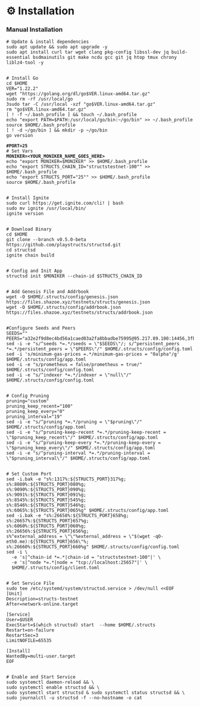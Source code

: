 # ⚙️ Installation

### Manual Installation <a href="#manual-installation" id="manual-installation"></a>

<pre class="language-bash"><code class="lang-bash"># Update &#x26; install dependencies
sudo apt update &#x26;&#x26; sudo apt upgrade -y
sudo apt install curl tar wget clang pkg-config libssl-dev jq build-essential bsdmainutils git make ncdu gcc git jq htop tmux chrony liblz4-tool -y


# Install Go
cd $HOME
VER="1.22.2"
wget "https://golang.org/dl/go$VER.linux-amd64.tar.gz"
sudo rm -rf /usr/local/go
3sudo tar -C /usr/local -xzf "go$VER.linux-amd64.tar.gz"
rm "go$VER.linux-amd64.tar.gz"
[ ! -f ~/.bash_profile ] &#x26;&#x26; touch ~/.bash_profile
echo "export PATH=$PATH:/usr/local/go/bin:~/go/bin" >> ~/.bash_profile
source $HOME/.bash_profile
[ ! -d ~/go/bin ] &#x26;&#x26; mkdir -p ~/go/bin
go version

<strong>#PORT=25
</strong># Set Vars
<strong>MONIKER=&#x3C;YOUR_MONIKER_NAME_GOES_HERE>
</strong>echo "export MONIKER=$MONIKER" >> $HOME/.bash_profile
echo "export STRUCTS_CHAIN_ID="structstestnet-100"" >> $HOME/.bash_profile
echo "export STRUCTS_PORT="25"" >> $HOME/.bash_profile
source $HOME/.bash_profile


# Install Ignite
sudo curl https://get.ignite.com/cli! | bash
sudo mv ignite /usr/local/bin/
ignite version


# Download Binary
cd $HOME
git clone --branch v0.5.0-beta https://github.com/playstructs/structsd.git 
cd structsd
ignite chain build


# Config and Init App
structsd init $MONIKER --chain-id $STRUCTS_CHAIN_ID


# Add Genesis File and Addrbook
wget -O $HOME/.structs/config/genesis.json https://files.shazoe.xyz/testnets/structs/genesis.json
wget -O $HOME/.structs/config/addrbook.json https://files.shazoe.xyz/testnets/structs/addrbook.json


#Configure Seeds and Peers
SEEDS=""
PEERS="a32e2f9d8ec4bd56a1caed03a2fa8bbadbe75995@95.217.89.100:14456,3fba9d1c730954bd02edd712de244f2e97e5e13c@88.99.61.53:32656,fd3cc5f0769dea1b520c3d3eea230a2f196c5693@144.76.92.22:10656,f9ff152e331904924c26a4f8b1f46e859d574342@155.138.142.145:26656,197cfbe9f1c7bb8446a9e217d6e3710014bdc496@95.111.248.136:26656,372e686bc84528d9beccf15429f94846cd0f54d8@159.69.193.68:11656,8450315267be7073317c52432a1a8f7a94e039b8@192.155.91.61:26656,9b5164e4ae58f1a5e8f7a8681216dc79cf111aef@188.165.226.46:26696,09e8f5be4c58c0a8ddf5596742a2322431523f2f@216.128.181.240:26656,4d6a8ba29019e2af39910edad5665d8d91d46dde@65.21.32.216:60856"
sed -i -e "s/^seeds *=.*/seeds = \"$SEEDS\"/; s/^persistent_peers *=.*/persistent_peers = \"$PEERS\"/" $HOME/.structs/config/config.toml
sed -i 's/minimum-gas-prices =.*/minimum-gas-prices = "0alpha"/g' $HOME/.structs/config/app.toml
sed -i -e "s/prometheus = false/prometheus = true/" $HOME/.structs/config/config.toml
sed -i -e "s/^indexer *=.*/indexer = \"null\"/" $HOME/.structs/config/config.toml


# Config Pruning
pruning="custom"
pruning_keep_recent="100"
pruning_keep_every="0"
pruning_interval="19"
sed -i -e "s/^pruning *=.*/pruning = \"$pruning\"/" $HOME/.structs/config/app.toml
sed -i -e "s/^pruning-keep-recent *=.*/pruning-keep-recent = \"$pruning_keep_recent\"/" $HOME/.structs/config/app.toml
sed -i -e "s/^pruning-keep-every *=.*/pruning-keep-every = \"$pruning_keep_every\"/" $HOME/.structs/config/app.toml
sed -i -e "s/^pruning-interval *=.*/pruning-interval = \"$pruning_interval\"/" $HOME/.structs/config/app.toml


# Set Custom Port
sed -i.bak -e "s%:1317%:${STRUCTS_PORT}317%g;
s%:8080%:${STRUCTS_PORT}080%g;
s%:9090%:${STRUCTS_PORT}090%g;
s%:9091%:${STRUCTS_PORT}091%g;
s%:8545%:${STRUCTS_PORT}545%g;
s%:8546%:${STRUCTS_PORT}546%g;
s%:6065%:${STRUCTS_PORT}065%g" $HOME/.structs/config/app.toml
sed -i.bak -e "s%:26658%:${STRUCTS_PORT}658%g;
s%:26657%:${STRUCTS_PORT}657%g;
s%:6060%:${STRUCTS_PORT}060%g;
s%:26656%:${STRUCTS_PORT}656%g;
s%^external_address = \"\"%external_address = \"$(wget -qO- eth0.me):${STRUCTS_PORT}656\"%;
s%:26660%:${STRUCTS_PORT}660%g" $HOME/.structs/config/config.toml
sed -i \
  -e 's|^chain-id *=.*|chain-id = "structstestnet-100"|' \
  -e 's|^node *=.*|node = "tcp://localhost:25657"|' \
  $HOME/.structs/config/client.toml


# Set Service File
sudo tee /etc/systemd/system/structsd.service > /dev/null &#x3C;&#x3C;EOF
[Unit]
Description=structs-testnet
After=network-online.target

[Service]
User=$USER
ExecStart=$(which structsd) start  --home $HOME/.structs
Restart=on-failure
RestartSec=3
LimitNOFILE=65535

[Install]
WantedBy=multi-user.target
EOF


# Enable and Start Service
sudo systemctl daemon-reload &#x26;&#x26; \
sudo systemctl enable structsd &#x26;&#x26; \
sudo systemctl start structsd &#x26; sudo systemctl status structsd &#x26;&#x26; \
sudo journalctl -u structsd -f --no-hostname -o cat
</code></pre>
